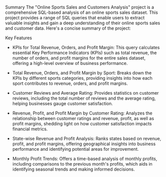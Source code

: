 
Summary
The "Online Sports Sales and Customers Analysis" project is a comprehensive SQL-based analysis of an online sports sales dataset. This project provides a range of SQL queries that enable users to extract valuable insights and gain a deep understanding of their online sports sales and customer data. Here's a concise summary of the project:

Key Features
- KPIs for Total Revenue, Orders, and Profit Margin: This query calculates essential Key Performance Indicators (KPIs) such as total revenue, the number of orders, and profit margins for the entire sales dataset, offering a high-level overview of business performance.

- Total Revenue, Orders, and Profit Margin by Sport: Breaks down the KPIs by different sports categories, providing insights into how each sport contributes to revenue, orders, and profit margins.

- Customer Reviews and Average Rating: Provides statistics on customer reviews, including the total number of reviews and the average rating, helping businesses gauge customer satisfaction.

- Revenue, Profit, and Profit Margin by Customer Rating: Analyzes the relationship between customer ratings and revenue, profit, as well as profit margins, shedding light on how customer satisfaction impacts financial metrics.

- State-wise Revenue and Profit Analysis: Ranks states based on revenue, profit, and profit margins, offering geographical insights into business performance and identifying potential areas for improvement.

- Monthly Profit Trends: Offers a time-based analysis of monthly profits, including comparisons to the previous month's profits, which aids in identifying seasonal trends and making informed decisions.
